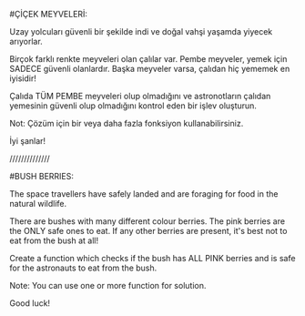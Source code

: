 #ÇİÇEK MEYVELERİ:


Uzay yolcuları güvenli bir şekilde indi ve doğal vahşi yaşamda yiyecek arıyorlar.

Birçok farklı renkte meyveleri olan çalılar var.
Pembe meyveler, yemek için SADECE güvenli olanlardır.
Başka meyveler varsa, çalıdan hiç yememek en iyisidir!

Çalıda TÜM PEMBE meyveleri olup olmadığını ve astronotların çalıdan yemesinin güvenli olup olmadığını kontrol eden bir işlev oluşturun.

Not: Çözüm için bir veya daha fazla fonksiyon kullanabilirsiniz.

İyi şanlar!


//////////////


#BUSH BERRIES:


The space travellers have safely landed and are foraging for food in the natural wildlife.

There are bushes with many different colour berries.
The pink berries are the ONLY safe ones to eat.
If any other berries are present, it's best not to eat from the bush at all!

Create a function which checks if the bush has ALL PINK berries and is safe for the astronauts to eat from the bush.

Note: You can use one or more function for solution.

Good luck!
